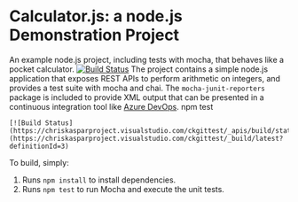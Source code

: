 Calculator.js: a node.js Demonstration Project
==============================================
An example node.js project, including tests with mocha, that behaves like
a pocket calculator.
[![Build Status](https://chriskasparproject.visualstudio.com/ckgittest/_apis/build/status/chriskaspar.calculator)](https://chriskasparproject.visualstudio.com/ckgittest/_build/latest?definitionId=3)
The project contains a simple node.js application that exposes REST APIs
to perform arithmetic on integers, and provides a test suite with mocha
and chai.  The `mocha-junit-reporters` package is included to provide XML
output that can be presented in a continuous integration tool like
[Azure DevOps](https://azure.com/devops).
    npm test
    
    [![Build Status](https://chriskasparproject.visualstudio.com/ckgittest/_apis/build/status/chriskaspar.calculator)](https://chriskasparproject.visualstudio.com/ckgittest/_build/latest?definitionId=3)
To build, simply:

1. Runs `npm install` to install dependencies.
2. Runs `npm test` to run Mocha and execute the unit tests.

